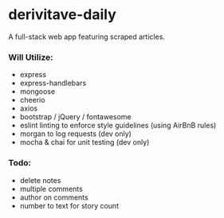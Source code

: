 # derivitave-daily
A full-stack web app featuring scraped articles.

### Will Utilize:
- express
- express-handlebars
- mongoose
- cheerio
- axios
- bootstrap / jQuery / fontawesome
- eslint linting to enforce style guidelines (using AirBnB rules)
- morgan to log requests (dev only)
- mocha & chai for unit testing (dev only)

### Todo:
- delete notes
- multiple comments
- author on comments
- number to text for story count